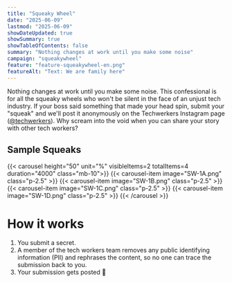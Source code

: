 ```yaml
---
title: "Squeaky Wheel"
date: "2025-06-09"
lastmod: "2025-06-09"
showDateUpdated: true
showSummary: true
showTableOfContents: false
summary: "Nothing changes at work until you make some noise"
campaign: "squeakywheel"
feature: "feature-squeakywheel-en.png"
featureAlt: "Text: We are family here"
---
```


Nothing changes at work until you make some noise. This confessional is for all the squeaky wheels who won't be silent in the face of an unjust tech industry. If your boss said something that made your head spin, submit your "squeak" and we'll post it anonymously on the Techwerkers Instagram page ([@techwerkers](https://instagram.com/techwerkers/)). Why scream into the void when you can share your story with other tech workers? 

## Sample Squeaks

{{< carousel height="50" unit="%" visibleItems=2 totalItems=4 duration="4000" class="mb-10">}}
  {{< carousel-item image="SW-1A.png" class="p-2.5" >}}
  {{< carousel-item image="SW-1B.png" class="p-2.5" >}}
  {{< carousel-item image="SW-1C.png" class="p-2.5" >}}
  {{< carousel-item image="SW-1D.png" class="p-2.5" >}}
{{< /carousel >}}

# How it works

1. You submit a secret. 
2. A member of the tech workers team removes any public identifying information (PII) and rephrases the content, so no one can trace the submission back to you. 
3. Your submission gets posted 🎉 

<iframe data-tally-src="https://tally.so/embed/meob7e?alignLeft=1&hideTitle=1&transparentBackground=1&dynamicHeight=1" loading="lazy" width="100%" height="100" frameborder="0" marginheight="0" marginwidth="0" title="Squeaky wheel confessionals"></iframe>
<script>var d=document,w="https://tally.so/widgets/embed.js",v=function(){"undefined"!=typeof Tally?Tally.loadEmbeds():d.querySelectorAll("iframe[data-tally-src]:not([src])").forEach((function(e){e.src=e.dataset.tallySrc}))};if("undefined"!=typeof Tally)v();else if(d.querySelector('script[src="'+w+'"]')==null){var s=d.createElement("script");s.src=w,s.onload=v,s.onerror=v,d.body.appendChild(s);}</script>

